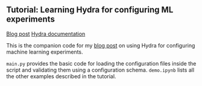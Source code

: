 ## Tutorial: Learning Hydra for configuring ML experiments

[Blog post](https://sscardapane.it/tutorials/hydra-tutorial/) [Hydra documentation](https://hydra.cc/docs/next/tutorials/structured_config/schema)

This is the companion code for my [blog post](https://sscardapane.it/tutorials/hydra-tutorial/) on using Hydra for configuring machine learning experiments.

`main.py` provides the basic code for loading the configuration files inside the script and validating them using a configuration schema. `demo.ipynb` lists all the other examples described in the tutorial.

